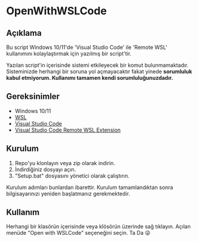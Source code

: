 # OpenWithWSLCode

## Açıklama
Bu script Windows 10/11'de 'Visual Studio Code' ile 'Remote WSL' kullanımını kolaylaştırmak için yazılmış bir script'tir.

Yazılan script'in içerisinde sistemi etkileyecek bir komut bulunmamaktadır. 
Sisteminizde herhangi bir soruna yol açmayacaktır fakat yinede **sorumluluk kabul etmiyorum. Kullanımı tamamen kendi sorumluluğunuzdadır.**

## Gereksinimler
- Windows 10/11
- [WSL](https://docs.microsoft.com/en-us/windows/wsl/install-win10)
- [Visual Studio Code](https://code.visualstudio.com/)
- [Visual Studio Code Remote WSL Extension](https://marketplace.visualstudio.com/items?itemName=ms-vscode-remote.remote-wsl)

## Kurulum
1. Repo'yu klonlayın veya zip olarak indirin.
2. İndirdiğiniz dosyayı açın.
3. "Setup.bat" dosyasını yönetici olarak çalıştırın.

Kurulum adımları bunlardan ibarettir. Kurulum tamamlandıktan sonra bilgisayarınızı yeniden başlatmanız gerekmektedir.

## Kullanım
Herhangi bir klasörün içerisinde veya klösörün üzerinde sağ tıklayın. Açılan menüde "Open with WSLCode" seçeneğini seçin. Ta Da :stuck_out_tongue_winking_eye:
